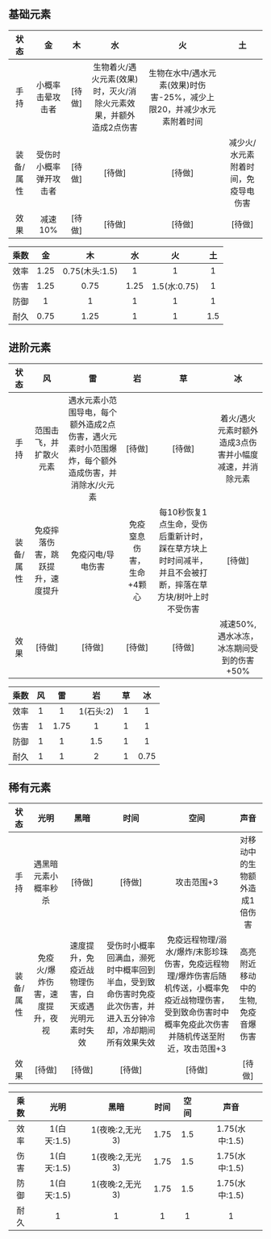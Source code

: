 ## 基础元素

|  状态   |      金      |  木   |                  水                  |                    火                    |         土          |
|:-----:|:-----------:|:----:|:-----------------------------------:|:---------------------------------------:|:------------------:|
|  手持   |  小概率击晕攻击者   | [待做] | 生物着火/遇火元素(效果)时，灭火/消除火元素效果，并额外造成2点伤害 | 生物在水中/遇水元素(效果)时伤害-25%，减少上限20，并减少水元素附着时间 |                    |
| 装备/属性 | 受伤时小概率弹开攻击者 | [待做] |                [待做]                 |                  [待做]                   | 减少火/水元素附着时间，免疫导电伤害 |
|  效果   |    减速10%    | [待做] |                [待做]                 |                  [待做]                   |        [待做]        |

| 乘数 |  金   |      木       |  水   |      火      |  土  |
|:--:|:----:|:------------:|:----:|:-----------:|:---:|
| 效率 | 1.25 | 0.75(木头:1.5) |  1   |      1      |  1  |
| 伤害 | 1.25 |     0.75     | 1.25 | 1.5(水:0.75) |  1  |
| 防御 |  1   |      1       |  1   |      1      |  1  |
| 耐久 | 0.75 |     1.25     |  1   |      1      | 1.5 |

## 进阶元素

|  状态   |        风         |                         雷                         |       岩       |                           草                            |              冰               |
|:-----:|:----------------:|:-------------------------------------------------:|:-------------:|:------------------------------------------------------:|:----------------------------:|
|  手持   |   范围击飞，并扩散火元素    | 遇水元素小范围导电，每个额外造成2点伤害，遇火元素时小范围爆炸，每个额外造成伤害，并消除水/火元素 |     [待做]      |                          [待做]                          | 着火/遇火元素时额外造成3点伤害并小幅度减速，并消除元素 |
| 装备/属性 | 免疫摔落伤害，跳跃提升，速度提升 |                     免疫闪电/导电伤害                     | 免疫窒息伤害，生命+4颗心 | 每10秒恢复1点生命，受伤后重新计时，踩在草方块上时时间减半，并且不会被打断，摔落在草方块/树叶上时不受伤害 |             [待做]             |
|  效果   |       [待做]       |                       [待做]                        |     [待做]      |                          [待做]                          |   减速50%,遇水冰冻，冰冻期间受到的伤害+50%   |

| 乘数 | 风 |  雷   |    岩    | 草 |  冰   |
|:--:|:-:|:----:|:-------:|:-:|:----:|
| 效率 | 1 |  1   | 1(石头:2) | 1 |  1   |
| 伤害 | 1 | 1.75 |    1    | 1 |  1   |
| 防御 | 1 |  1   |   1.5   | 1 |  1   |
| 耐久 | 1 |  1   |    2    | 1 | 0.75 |

## 稀有元素

|  状态   |        光明        |            黑暗             |                           时间                           |                                        空间                                        |        声音         |
|:-----:|:----------------:|:-------------------------:|:------------------------------------------------------:|:--------------------------------------------------------------------------------:|:-----------------:|
|  手持   |    遇黑暗元素小概率秒杀    |           [待做]            |                          [待做]                          |                                      攻击范围+3                                      |  对移动中的生物额外造成1倍伤害  |
| 装备/属性 | 免疫火/爆炸伤害，速度提升，夜视 | 速度提升，免疫近战物理伤害，白天或遇光明元素时失效 | 受伤时小概率回满血，濒死时中概率回到半血，受到致命伤害时免疫此次伤害，并进入五分钟冷却，冷却期间所有效果失效 | 免疫远程物理/溺水/爆炸/末影珍珠伤害，免疫远程物理/爆炸伤害后随机传送，小概率免疫近战物理伤害，受到致命伤害时中概率免疫此次伤害并随机传送至附近，攻击范围+3 | 高亮附近移动中的生物,免疫音爆伤害 |
|  效果   |       [待做]       |           [待做]            |                          [待做]                          |                                       [待做]                                       |       [待做]        |

| 乘数 |    光明     |     黑暗      |  时间  | 空间  |      声音      |
|:--:|:---------:|:-----------:|:----:|:---:|:------------:|
| 效率 | 1(白天:1.5) | 1(夜晚:2,无光3) | 1.75 | 1.5 | 1.75(水中:1.5) |
| 伤害 | 1(白天:1.5) | 1(夜晚:2,无光3) | 1.75 | 1.5 | 1.75(水中:1.5) |
| 防御 | 1(白天:1.5) | 1(夜晚:2,无光3) | 1.75 | 1.5 | 1.75(水中:1.5) |
| 耐久 |     1     |      1      |  1   |  1  |      1       |
